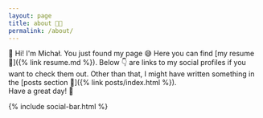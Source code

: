 ```yaml
---
layout: page
title: about 👨‍💻
permalink: /about/
---
```

👋 Hi! I'm Michał. You just found my page 😅 Here you can find [my resume 📄]({% link resume.md %}). Below 👇 are links to my social profiles if you want to check them out. Other than that, I might have written something in the [posts section 📝]({% link posts/index.html %}).  
Have a great day! 💚


{% include social-bar.html %}